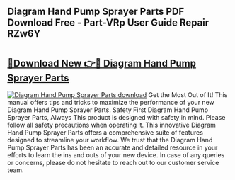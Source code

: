 ## Diagram Hand Pump Sprayer Parts PDF Download Free - Part-VRp User Guide Repair RZw6Y

# <h2><a href="http://dfhq38x.blite.top/?on=Diagram+Hand+Pump+Sprayer+Parts">🔗Download New 👉🔴 Diagram Hand Pump Sprayer Parts</a></h2>

[![Diagram Hand Pump Sprayer Parts download](https://i.imgur.com/lujVjoI.png)](http://dfhq38x.blite.top/?on=Diagram+Hand+Pump+Sprayer+Parts)
Get the Most Out of It! This manual offers tips and tricks to maximize the performance of your new Diagram Hand Pump Sprayer Parts. Safety First Diagram Hand Pump Sprayer Parts, Always This product is designed with safety in mind. Please follow all safety precautions when operating it. This innovative Diagram Hand Pump Sprayer Parts offers a comprehensive suite of features designed to streamline your workflow. We trust that the Diagram Hand Pump Sprayer Parts has been an accurate and detailed resource in your efforts to learn the ins and outs of your new device. In case of any queries or concerns, please do not hesitate to reach out to our customer service team.
